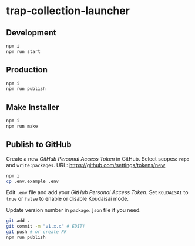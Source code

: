 # trap-collection-launcher

## Development

```bash
npm i
npm run start
```

## Production

```bash
npm i
npm run publish
```

## Make Installer

```bash
npm i
npm run make
```

## Publish to GitHub

Create a new _GitHub Personal Access Token_ in GitHub.
Select scopes: `repo` and `write:packages`.
URL: <https://github.com/settings/tokens/new>

```bash
npm i
cp .env.example .env
```

Edit `.env` file and add your _GitHub Personal Access Token_.
Set `KOUDAISAI` to `true` or `false` to enable or disable Koudaisai mode.

Update version number in `package.json` file if you need.

```bash
git add .
git commit -m "v1.x.x" # EDIT!
git push # or create PR
npm run publish
```
